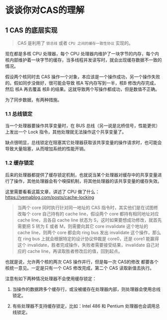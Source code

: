 # 谈谈你对CAS的理解

## 1 CAS 的底层实现

> CAS 是利用了 `锁总线` 或者 `CPU 之间的缓存一致性协议` 实现的。

现在都是多核 CPU 处理器，每个 CPU 处理器内维护了一块字节的内存，每个内核内部维护着一块字节的缓存，当多线程并发读写时，就会出现缓存数据不一致的情况。

假设两个核同时去 CAS 操作一个对象，本应该是一个操作成功，另一个操作失败的。假如同步没做好，很可能会导致 核A 写内存写到一半，核B 修改内存完成，然后 核A 再去覆盖 核B 的结果。这就导致两个写操作都成功，但是数值不正确。

为了同步数据，有两种措施。

### 1.1 总线锁定

当一个处理器要操作共享变量时，在 BUS 总线（另一说是北桥信号，性能更优）上发出一个 Lock 指令，其他处理就无法操作这个共享变量了。

缺点很明显，总线锁定在阻塞其它处理器获取该共享变量的操作请求时，也可能会导致大量阻塞，从而增加系统的性能开销。

### 1.2 缓存锁定

后来的处理器都提供了缓存锁定机制，也就说当某个处理器对缓存中的共享变量进行了操作，其他处理器会有个嗅探机制，将其他处理器的该共享变量的缓存失效。

这里需要看看这篇文章，讲述了 CPU 做了什么：https://yemablog.com/posts/cache-locking

> 当两个 core 同时执行针对同一地址的 CAS 指令时，其实他们是在试图修改每个 core 自己持有的 cache line，假设两个 core 都持有相同地址对应 cache line，且各自 cache line 状态为 S，这时如果要想成功修改，就首先需要把 S 转为 E 或者 M，则需要向其它 core invalidate 这个地址的 cache line，则两个 core 都会向 ring bus 发出 invalidate 这个操作，那么在 ring bus 上就会根据特定的设计协议仲裁是 core0，还是 core1 能赢得这个 invalidate，胜者完成操作，失败者需要接受结果，invalidate 自己对应的 cache line，再读取胜者修改后的值，回到起点。

也就是说，允许两个核的两次 CAS 操作并行，但是每一次 CAS的修改 都要各个核统一意见。一定是只有一个 CAS 修改完成，第二个 CAS 读取新值去执行。

注意有如下两种情况处理器不会使用缓存锁定：

1. 当操作的数据跨多个缓存行，或没被缓存在处理器内部，则处理器会使用总线锁定。

2. 有些处理器不支持缓存锁定，比如：Intel 486 和 Pentium 处理器也会调用总线锁定。